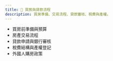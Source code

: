 ```yaml
---
title: 🏡 買房與貸款流程
description: 買房準備、交易流程、貸款審核、稅費與產權。
---
```


- 買房前準備與預算
- 房產交易流程
- 貸款申請與銀行審核
- 稅費結構與產權登記
- 外國人購房政策
